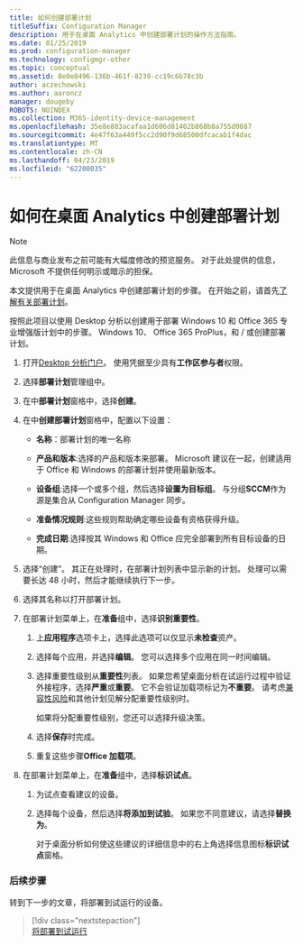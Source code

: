 ```yaml
---
title: 如何创建部署计划
titleSuffix: Configuration Manager
description: 用于在桌面 Analytics 中创建部署计划的操作方法指南。
ms.date: 01/25/2019
ms.prod: configuration-manager
ms.technology: configmgr-other
ms.topic: conceptual
ms.assetid: 8e0e8496-136b-461f-8239-cc19c6b78c3b
author: aczechowski
ms.author: aaroncz
manager: dougeby
ROBOTS: NOINDEX
ms.collection: M365-identity-device-management
ms.openlocfilehash: 35e8e883acafaa1d606d81402b868b8a755d0887
ms.sourcegitcommit: 4e47f63a449f5cc2d90f9d68500dfcacab1f4dac
ms.translationtype: MT
ms.contentlocale: zh-CN
ms.lasthandoff: 04/23/2019
ms.locfileid: "62208035"
---
```

# <a name="how-to-create-deployment-plans-in-desktop-analytics"></a>如何在桌面 Analytics 中创建部署计划 

> [!Note]  
> 此信息与商业发布之前可能有大幅度修改的预览服务。 对于此处提供的信息，Microsoft 不提供任何明示或暗示的担保。  

本文提供用于在桌面 Analytics 中创建部署计划的步骤。 在开始之前，请首先[了解有关部署计划](/sccm/desktop-analytics/about-deployment-plans)。

按照此项目以使用 Desktop 分析以创建用于部署 Windows 10 和 Office 365 专业增强版计划中的步骤。 Windows 10、 Office 365 ProPlus，和 / 或创建部署计划。

1. 打开[Desktop 分析门户](https://aka.ms/m365aprod)。 使用凭据至少具有**工作区参与者**权限。  

2. 选择**部署计划**管理组中。  

3. 在中**部署计划**窗格中，选择**创建**。  

4. 在中**创建部署计划**窗格中，配置以下设置：  

    - **名称**：部署计划的唯一名称  

    - **产品和版本**:选择的产品和版本来部署。 Microsoft 建议在一起，创建适用于 Office 和 Windows 的部署计划并使用最新版本。  

    - **设备组**:选择一个或多个组，然后选择**设置为目标组**。 与分组**SCCM**作为源是集合从 Configuration Manager 同步。  

    - **准备情况规则**:这些规则帮助确定哪些设备有资格获得升级。 

    - **完成日期**:选择按其 Windows 和 Office 应完全部署到所有目标设备的日期。  

5. 选择“创建”。 其正在处理时，在部署计划列表中显示新的计划。 处理可以需要长达 48 小时，然后才能继续执行下一步。   

6. 选择其名称以打开部署计划。  

7. 在部署计划菜单上，在**准备**组中，选择**识别重要性**。  

    1. 上**应用程序**选项卡上，选择此选项可以仅显示**未检查**资产。  

    2. 选择每个应用，并选择**编辑**。 您可以选择多个应用在同一时间编辑。   

    3. 选择重要性级别从**重要性**列表。 如果您希望桌面分析在试运行过程中验证外接程序，选择**严重**或**重要**。 它不会验证加载项标记为**不重要**。 请考虑[兼容性风险](/sccm/desktop-analytics/compat-risk)和其他计划见解分配重要性级别时。  

        如果将分配重要性级别，您还可以选择升级决策。  

    4. 选择**保存**时完成。  

    5. 重复这些步骤**Office 加载项**。  

8. 在部署计划菜单上，在**准备**组中，选择**标识试点**。  

    1. 为试点查看建议的设备。  

    2. 选择每个设备，然后选择**将添加到试验**。 如果您不同意建议，请选择**替换为**。  

        对于桌面分析如何使这些建议的详细信息中的右上角选择信息图标**标识试点**窗格。



### <a name="next-steps"></a>后续步骤

转到下一步的文章，将部署到试运行的设备。
> [!div class="nextstepaction"]  
> [将部署到试运行](/sccm/desktop-analytics/deploy-pilot)  
